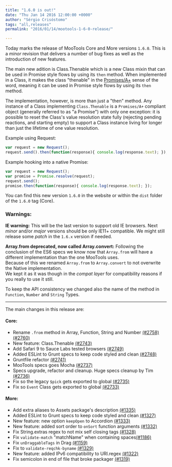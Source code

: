 ```yaml
---
title: "1.6.0 is out!"
date: "Thu Jan 14 2016 12:00:00 +0000"
author: "Sérgio Crisóstomo"
tags: "all,releases"
permalink: "2016/01/14/mootools-1-6-0-release/"

---
```



Today marks the release of MooTools Core and More versions `1.6.0`. This is a _minor_ revision that delivers a number of bug fixes as well as the introduction of new features.

The main new adition is Class.Thenable which is a new Class mixin that can be used in Promise style flows by using its `then` method. When implemented in a Class, it makes the class "thenable" in the [Promises/A+][] sense of the word, meaning it can be used in Promise style flows by using its `then` method.

The implementation, however, is more than just a "then" method. Any instance of a Class implementing `Class.Thenable` is a `Promises/A+` compliant object (generally referred to as "a Promise") with only one exception: it is possible to reset the Class's value resolution state fully (rejecting pending reactions, and starting empty) to support a Class instance living for longer than just the lifetime of one value resolution.

Example using Request:

```javascript
var request = new Request();
request.send().then(function(response){ console.log(response.text); });
```

Example hooking into a native Promise:

```javascript
var request = new Request();
var promise = Promise.resolve(request);
request.send();
promise.then(function(response){ console.log(response.text); });
```


You can find this new version `1.6.0` in the website or within the `dist` folder of the `1.6.0` tag (Core).  


### Warnings:

**IE warning:** This will be the last version to support old IE browsers. Next _minor_ and/or _major_ versions should be only IE11+ compatible. We might still release some _patch_ in the `1.6.x` version if needed.

**Array.from deprecated, now called Array.convert:** Following the conclusion of the ES6 specs we know now that `Array.from` will have a different implementation than the one MooTools uses.  
Because of this we renamed `Array.from` to `Array.convert` to not overwrite the Native implementation.  
We kept it as it was though in the _compat layer_ for compatibility reasons if you really to use it still.  

To keep the API consistency we changed also the name of the method in `Function`, `Number` and `String` Types.


---

The main changes in this release are:

#### Core:

* Rename `.from` method in Array, Function, String and Number [(#2758)](https://github.com/mootools/mootools-more/pull/2758)[(#2760)](https://github.com/mootools/mootools-more/pull/2760)
* New feature: Class.Thenable [(#2743)](https://github.com/mootools/mootools-more/pull/2743)
* Add Safari 9 to Sauce Labs tested browsers [(#2749)](https://github.com/mootools/mootools-core/pull/2749)
* Added ESLint to Grunt specs to keep code styled and clean [(#2748)](https://github.com/mootools/mootools-core/pull/2748)
* Gruntfile refactor [(#2741)](https://github.com/mootools/mootools-core/pull/2741)
* MooTools specs goes Mocha [(#2737)](https://github.com/mootools/mootools-core/pull/2737)
* Specs upgrade, refactor and cleanup. Huge specs cleanup by Tim [(#2736)](https://github.com/mootools/mootools-core/pull/2736)
* Fix so the legacy `$pick` gets exported to global  [(#2735)](https://github.com/mootools/mootools-core/pull/2735)
* Fix so `Event` Class gets exported to global  [(#2733)](https://github.com/mootools/mootools-core/pull/2733)


#### More:

* Add extra aliases to Assets package's description [(#1335)](https://github.com/mootools/mootools-more/pull/1335)
* Added ESLint to Grunt specs to keep code styled and clean [(#1327)](https://github.com/mootools/mootools-more/pull/1327)
* New feature: new option `keepOpen` to Accordion [(#1333)](https://github.com/mootools/mootools-more/pull/1333)
* New feature: added sort order to `onSort` function arguments [(#1332)](https://github.com/mootools/mootools-more/pull/1332)
* Fix String.extras regex to not mix self closing tags [(#1328)](https://github.com/mootools/mootools-more/pull/1328)
* Fix `validate-match` "matchName" when containing spaces[(#1186)](https://github.com/mootools/mootools-more/pull/1186)
* Fix `unDraggableTags` in Drag [(#1159)](https://github.com/mootools/mootools-more/pull/1159)
* Fix to `validate-reqchk-byname` [(#1329)](https://github.com/mootools/mootools-more/pull/1329)
* New feature: added IPv6 compatibility to URI.regex  [(#1322)](https://github.com/mootools/mootools-more/pull/1322)
* Fix semicolon in end of file that broke packager [(#1319)](https://github.com/mootools/mootools-more/pull/1319)

[Promises/A+ tests]: https://www.npmjs.com/package/promises-aplus-tests
[Promises/A+]: https://promisesaplus.com/

